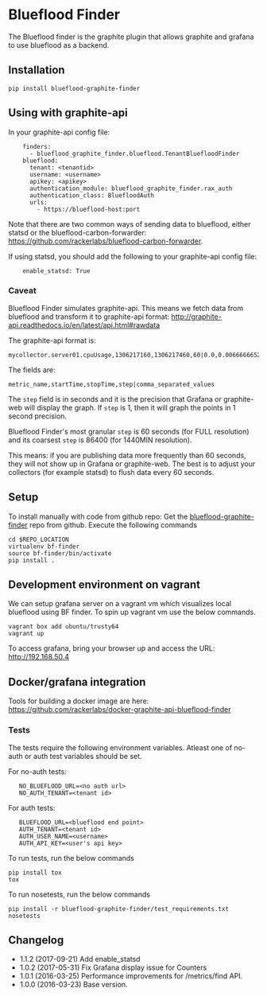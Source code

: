 Blueflood Finder
================

The Blueflood finder is the graphite plugin that allows graphite and grafana to use blueflood as a backend.

## Installation

    pip install blueflood-graphite-finder

## Using with graphite-api

In your graphite-api config file:
```
    finders:
      - blueflood_graphite_finder.blueflood.TenantBluefloodFinder
    blueflood:
      tenant: <tenantid>
      username: <username>
      apikey: <apikey>
      authentication_module: blueflood_graphite_finder.rax_auth
      authentication_class: BluefloodAuth
      urls:
        - https://blueflood-host:port
```
Note that there are two common ways of sending data to blueflood, either statsd or the blueflood-carbon-forwarder: https://github.com/rackerlabs/blueflood-carbon-forwarder.

If using statsd, you should add the following to your graphite-api config file:
```
    enable_statsd: True
```


### Caveat
Blueflood Finder simulates graphite-api. This means we fetch data from blueflood and transform it to graphite-api format:
http://graphite-api.readthedocs.io/en/latest/api.html#rawdata

The graphite-api format is:
```
mycollector.server01.cpuUsage,1306217160,1306217460,60|0.0,0.00666666520965,0.00666666624282,0.0,0.0133345399694
```
The fields are:
```
metric_name,startTime,stopTime,step|comma_separated_values
```

The ```step``` field is in seconds and it is the precision that Grafana or graphite-web will display the graph. If ```step``` is 1, then it will graph the points in 1 second precision.

Blueflood Finder's most granular ```step``` is 60 seconds (for FULL resolution) and its coarsest ```step``` is 86400 (for 1440MIN resolution). 

This means: if you are publishing data more frequently than 60 seconds, they will not show up in Grafana or graphite-web. The best is to adjust your collectors (for example statsd) to flush data every 60 seconds. 

## Setup

To install manually with code from github repo:
    Get the [blueflood-graphite-finder](https://github.com/rackerlabs/blueflood-graphite-finder) repo from github. Execute the following commands

    cd $REPO_LOCATION
    virtualenv bf-finder
    source bf-finder/bin/activate
    pip install .
 
## Development environment on vagrant

We can setup grafana server on a vagrant vm which visualizes local blueflood using BF finder. To spin up 
vagrant vm use the below commands.

    vagrant box add ubuntu/trusty64
    vagrant up
    
To access grafana, bring your browser up and access the URL: http://192.168.50.4    

## Docker/grafana integration
Tools for building a docker image are here:
https://github.com/rackerlabs/docker-graphite-api-blueflood-finder

### Tests

The tests require the following environment variables. Atleast one of no-auth or auth test variables should be set.

For no-auth tests:

       NO_BLUEFLOOD_URL=<no auth url>
       NO_AUTH_TENANT=<tenant id>

For auth tests:

       BLUEFLOOD_URL=<blueflood end point>
       AUTH_TENANT=<tenant id>
       AUTH_USER_NAME=<username>
       AUTH_API_KEY=<user's api key>


To run tests, run the below commands
    
    pip install tox
    tox

To run nosetests, run the below commands

    pip install -r blueflood-graphite-finder/test_requirements.txt
    nosetests
    
## Changelog
    
* 1.1.2 (2017-09-21) Add enable_statsd
* 1.0.2 (2017-05-31) Fix Grafana display issue for Counters
* 1.0.1 (2016-03-25) Performance improvements for /metrics/find API.
* 1.0.0 (2016-03-23) Base version. 
